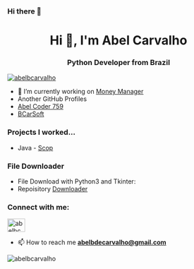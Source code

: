 ### Hi there 👋

<h1 align="center">Hi 👋, I'm Abel Carvalho</h1>
<h3 align="center">Python Developer from Brazil</h3>

<p align="left"> <a href="https://github.com/ryo-ma/github-profile-trophy"><img src="https://github-profile-trophy.vercel.app/?username=abelbcarvalho" alt="abelbcarvalho" /></a> </p>

- 🔭 I’m currently working on [Money Manager](https://github.com/abelbcarvalho/moneymanager)
- Another GitHub Profiles
- [Abel Coder 759](https://github.com/AbelCoder759)
- [BCarSoft](https://github.com/bcarsoft)

### Projects I worked...

- Java - [Scop](https://github.com/jonatasfbastos/scop)

### File Downloader

- File Download with Python3 and Tkinter:
- Repoisitory [Downloader](https://github.com/bcarsoft/downloader)

<h3 align="left">Connect with me:</h3>
<p align="left">
<a href="https://linkedin.com/in/abelbcarvalho" target="blank"><img align="center" src="https://raw.githubusercontent.com/rahuldkjain/github-profile-readme-generator/master/src/images/icons/Social/linked-in-alt.svg" alt="abelbcarvalho" height="30" width="40" /></a>
</p>

- 📫 How to reach me **abelbdecarvalho@gmail.com**

<p><img align="center" src="https://github-readme-stats.vercel.app/api/top-langs?username=abelbcarvalho&show_icons=true&locale=en&layout=compact" alt="abelbcarvalho" /></p>
